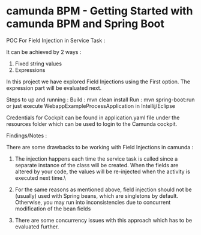 # camunda BPM - Getting Started with camunda BPM and Spring Boot

POC For Field Injection in Service Task :

It can be achieved by 2 ways :
1. Fixed string values
2. Expressions

In this project we have explored Field Injections using the First option. The expression part will be evaluated next.


Steps to up and running :
Build : mvn clean install
Run : mvn spring-boot:run or just execute WebappExampleProcessApplication in Intellij/Eclipse

Credentials for Cockpit can be found in application.yaml file under the resources folder which can be used to login to the Camunda cockpit.



Findings/Notes :

There are some drawbacks to be working with Field Injections in camunda :

1. The injection happens each time the service task is called since a separate instance of the class will be created. 
   When the fields are altered by your code, the values will be re-injected when the activity is executed next time.\
   
2. For the same reasons as mentioned above, field injection should not be (usually) used with Spring beans, which are singletons by default. 
   Otherwise, you may run into inconsistencies due to concurrent modification of the bean fields
   
3. There are some concurrency issues with this approach which has to be evaluated further.